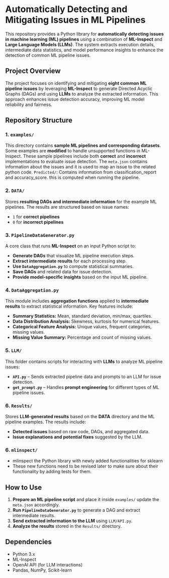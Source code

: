 # Automatically Detecting and Mitigating Issues in ML Pipelines  

This repository provides a Python library for **automatically detecting issues in machine learning (ML) pipelines** using a combination of **ML-Inspect** and **Large Language Models (LLMs)**. The system extracts execution details, intermediate data statistics, and model performance insights to enhance the detection of common ML pipeline issues.  

## Project Overview  
The project focuses on identifying and mitigating **eight common ML pipeline issues** by leveraging **ML-Inspect** to generate Directed Acyclic Graphs (DAGs) and using **LLMs** to analyze the extracted information. This approach enhances issue detection accuracy, improving ML model reliability and fairness.  

## Repository Structure  

### 1. `examples/`  
This directory contains **sample ML pipelines and corresponding datasets**. Some examples are **modified** to handle unsupported functions in ML-Inspect. These sample pipelines include both **correct** and **incorrect** implementations to evaluate issue detection. The `meta.json`  contains information about the issues and it is used to map an issue to the related python code.
`Predicted/`: Contains information from classification_report and accuracy_score. this is computed when running the pipeline.

### 2. `DATA/`  
Stores **resulting DAGs and intermediate information** for the example ML pipelines. The results are structured based on issue names:  
- `1` for **correct pipelines**  
- `0` for **incorrect pipelines**  

### 3. `PipelineDataGenerator.py`  
A core class that runs **ML-Inspect** on an input Python script to:  
- **Generate DAGs** that visualize ML pipeline execution steps.  
- **Extract intermediate results** for each processing step.
- **Use `DataAggregation.py`** to compute statistical summaries.  
- **Save DAGs** and related data for issue detection.  
- **Provide model-specific insights** based on the input ML pipeline.  

### 4. `DataAggregation.py`  
This module includes **aggregation functions** applied to **intermediate results** to extract statistical information. Key features include:  
- **Summary Statistics:** Mean, standard deviation, min/max, quartiles.  
- **Data Distribution Analysis:** Skewness, kurtosis for numerical features.  
- **Categorical Feature Analysis:** Unique values, frequent categories, missing values.  
- **Missing Value Summary:** Percentage and count of missing values.  

### 5. `LLM/`  
This folder contains scripts for interacting with **LLMs** to analyze ML pipeline issues:  
- **`API.py`** – Sends extracted pipeline data and prompts to an LLM for issue detection.  
- **`get_prompt.py`** – Handles **prompt engineering** for different types of ML pipeline issues.  

### 6. `Results/`  
Stores **LLM-generated results** based on the **DATA** directory and the ML pipeline examples. The results include:  
- **Detected issues** based on raw code, DAGs, and aggregated data.  
- **Issue explanations and potential fixes** suggested by the LLM.

### 6. `mlinspect/` 
- mlinspect the Python library with newly added functionalities for sklearn
- These new functions need to be revised later to make sure about their functionality by adding tests for them.

## How to Use  

1. **Prepare an ML pipeline script** and place it inside `examples/` update the `meta.json` accordingly.  
2. **Run `PipelineDataGenerator.py`** to generate a DAG and extract intermediate results.  
4. **Send extracted information to the LLM** using `LLM/API.py`.  
5. **Analyze the results** stored in the `Results/` directory.  

## Dependencies  
- Python 3.x  
- ML-Inspect  
- OpenAI API (for LLM interactions)  
- Pandas, NumPy, Scikit-learn  
